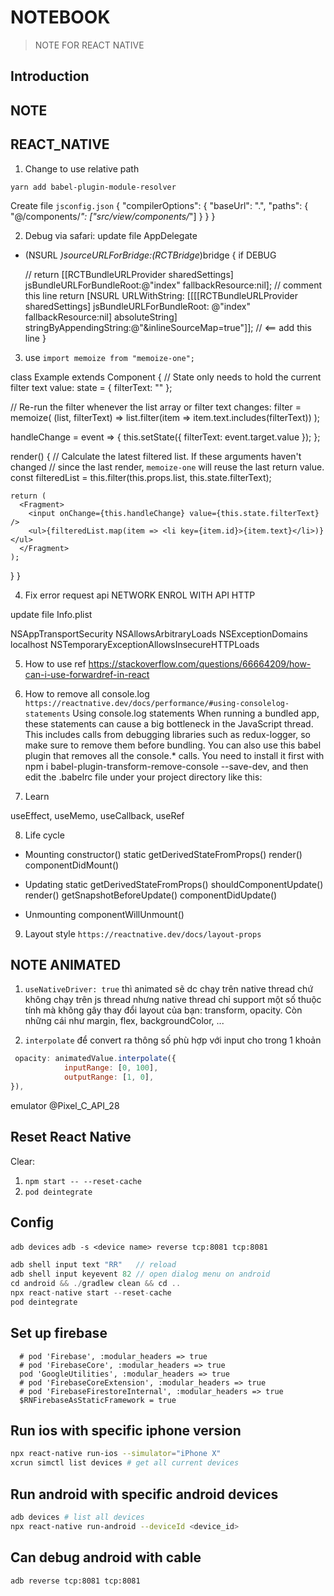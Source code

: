 # NOTEBOOK

> NOTE FOR REACT NATIVE

## Introduction

## NOTE

## REACT_NATIVE

1. Change to use relative path

`yarn add babel-plugin-module-resolver`

Create file `jsconfig.json`
{
"compilerOptions": {
"baseUrl": ".",
"paths": {
"@/components/_": ["src/view/components/_"]
}
}
}

2. Debug via safari: update file AppDelegate

- (NSURL _)sourceURLForBridge:(RCTBridge_)bridge
  {
  if DEBUG

  // return [[RCTBundleURLProvider sharedSettings] jsBundleURLForBundleRoot:@"index" fallbackResource:nil];    // comment this line
return [NSURL URLWithString: [[[[RCTBundleURLProvider sharedSettings] jsBundleURLForBundleRoot: @"index" fallbackResource:nil] absoluteString] stringByAppendingString:@"&inlineSourceMap=true"]]; // <== add this line
  }

3. use `import memoize from "memoize-one";`

class Example extends Component {
// State only needs to hold the current filter text value:
state = { filterText: "" };

// Re-run the filter whenever the list array or filter text changes:
filter = memoize(
(list, filterText) => list.filter(item => item.text.includes(filterText))
);

handleChange = event => {
this.setState({ filterText: event.target.value });
};

render() {
// Calculate the latest filtered list. If these arguments haven't changed
// since the last render, `memoize-one` will reuse the last return value.
const filteredList = this.filter(this.props.list, this.state.filterText);

    return (
      <Fragment>
        <input onChange={this.handleChange} value={this.state.filterText} />
        <ul>{filteredList.map(item => <li key={item.id}>{item.text}</li>)}</ul>
      </Fragment>
    );

}
}

4. Fix error request api NETWORK ENROL WITH API HTTP

update file Info.plist

<key>NSAppTransportSecurity</key>
<dict>
<key>NSAllowsArbitraryLoads</key>
<true/>
<key>NSExceptionDomains</key>
<dict>
<key>localhost</key>
<dict>
<key>NSTemporaryExceptionAllowsInsecureHTTPLoads</key>
<true/>
</dict>
</dict>
</dict>

5. How to use ref
   <https://stackoverflow.com/questions/66664209/how-can-i-use-forwardref-in-react>

6. How to remove all console.log `https://reactnative.dev/docs/performance/#using-consolelog-statements`
   Using console.log statements
   When running a bundled app, these statements can cause a big bottleneck in the JavaScript thread. This includes calls from debugging libraries such as redux-logger, so make sure to remove them before bundling. You can also use this babel plugin that removes all the console.\* calls. You need to install it first with npm i babel-plugin-transform-remove-console --save-dev, and then edit the .babelrc file under your project directory like this:

7. Learn

useEffect, useMemo, useCallback, useRef

8. Life cycle

- Mounting
  constructor()
  static getDerivedStateFromProps()
  render()
  componentDidMount()

- Updating
  static getDerivedStateFromProps()
  shouldComponentUpdate()
  render()
  getSnapshotBeforeUpdate()
  componentDidUpdate()

- Unmounting
  componentWillUnmount()

9. Layout style
   `https://reactnative.dev/docs/layout-props`

## NOTE ANIMATED

1. `useNativeDriver: true`
   thì animated sẽ dc chạy trên native thread chứ không chạy trên js thread nhưng native thread chỉ support một số thuộc tính mà không gây thay đổi layout của bạn: transform, opacity. Còn những cái như margin, flex, backgroundColor, ...

2. `interpolate` để convert ra thông số phù hợp với input cho trong 1 khoản

```javascript
 opacity: animatedValue.interpolate({
            inputRange: [0, 100],
            outputRange: [1, 0],
}),
```

emulator @Pixel_C_API_28

## Reset React Native
Clear:
1. `npm start -- --reset-cache`
2. `pod deintegrate`

## Config

`adb devices`
`adb -s <device name> reverse tcp:8081 tcp:8081`


```Javascript
adb shell input text "RR"   // reload 
adb shell input keyevent 82 // open dialog menu on android
cd android && ./gradlew clean && cd ..
npx react-native start --reset-cache
pod deintegrate
```

## Set up firebase 

```pod
  # pod 'Firebase', :modular_headers => true
  # pod 'FirebaseCore', :modular_headers => true
  pod 'GoogleUtilities', :modular_headers => true
  # pod 'FirebaseCoreExtension', :modular_headers => true
  # pod 'FirebaseFirestoreInternal', :modular_headers => true
  $RNFirebaseAsStaticFramework = true
```

## Run ios with specific iphone version

```sh
npx react-native run-ios --simulator="iPhone X"
xcrun simctl list devices # get all current devices
```
## Run android with specific android devices
```sh
adb devices # list all devices
npx react-native run-android --deviceId <device_id>
```


## Can debug android with cable
```
adb reverse tcp:8081 tcp:8081
```
